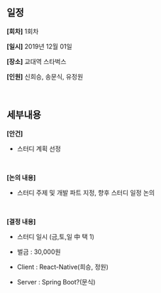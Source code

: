 ## 일정

__[회차]__ 1회차

__[일시]__ 2019년 12월 01일

__[장소]__ 교대역 스타벅스

__[인원]__ 신희승, 송문식, 유정원

<br>

## 세부내용

__[안건]__ 

- 스터디 계획 선정 

<br>

__[논의 내용]__ 

- 스터디 주제 및 개발 파트 지정, 향후 스터디 일정 논의

<br>

__[결정 내용]__

- 스터디 일시 (금,토,일 中 택 1)

- 벌금 : 30,000원

- Client : React-Native(희승, 정원)

- Server : Spring Boot?(문식)